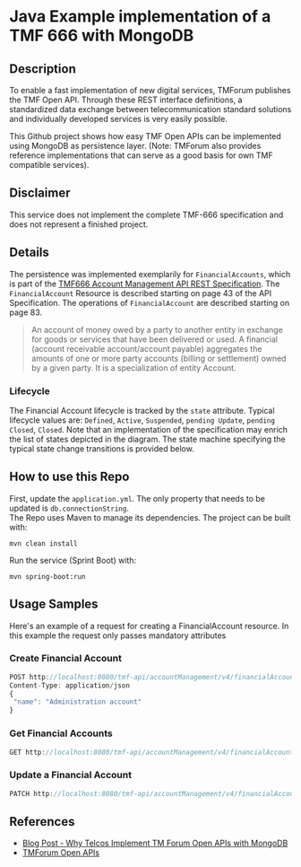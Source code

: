 # Java Example implementation of a TMF 666 with MongoDB

## Description
To enable a fast implementation of new digital services, TMForum publishes the TMF Open API. Through these REST interface definitions, a standardized data exchange between telecommunication standard solutions and individually developed services is very easily possible.

This Github project shows how easy TMF Open APIs can be implemented using MongoDB as persistence layer. (Note: TMForum also provides reference implementations that can serve as a good basis for own TMF compatible services).

## Disclaimer
This service does not implement the complete TMF-666 specification and does not represent a finished project. 
## Details
The persistence was implemented exemplarily for `FinancialAccounts`, which is part of the [TMF666 Account Management API REST Specification](https://www.tmforum.org/resources/specification/tmf666-account-management-api-rest-specification-r19-0-0/). The `FinancialAccount` Resource is described starting on page 43 of the API Specification. The operations of `FinancialAccount` are described starting on page 83.

> An account of money owed by a party to another entity in exchange for goods or services that have been delivered or used. A financial (account receivable account/account payable) aggregates the amounts of one or more party accounts (billing or settlement) owned by a given party. It is a specialization of entity Account.

### Lifecycle
The Financial Account lifecycle is tracked by the `state` attribute.
Typical lifecycle values are: `Defined`, `Active`, `Suspended`, `pending Update`, `pending Closed`, `Closed`.
Note that an implementation of the specification may enrich the list of states depicted in the diagram.
The state machine specifying the typical state change transitions is provided below.

## How to use this Repo
First, update the `application.yml`. The only property that needs to be updated is `db.connectionString`.  
The Repo uses Maven to manage its dependencies. The project can be built with:
```shell
mvn clean install
```

Run the service (Sprint Boot) with:
```shell
mvn spring-boot:run
```

## Usage Samples
Here's an example of a request for creating a FinancialAccount resource. In this example the request only
passes mandatory attributes

### Create Financial Account
```JavaScript
POST http://localhost:8080/tmf-api/accountManagement/v4/financialAccount
Content-Type: application/json
{
 "name": "Administration account"
}
```
### Get Financial Accounts
```JavaScript
GET http://localhost:8080/tmf-api/accountManagement/v4/financialAccount
```

### Update a Financial Account
```JavaScript
PATCH http://localhost:8080/tmf-api/accountManagement/v4/financialAccount/{id}
```

## References

* [Blog Post - Why Telcos Implement TM Forum Open APIs with MongoDB](https://www.mongodb.com/blog/post/why-telcos-implement-tm-forum-open-apis-mongodb)
* [TMForum Open APIs](https://www.tmforum.org/open-apis)



